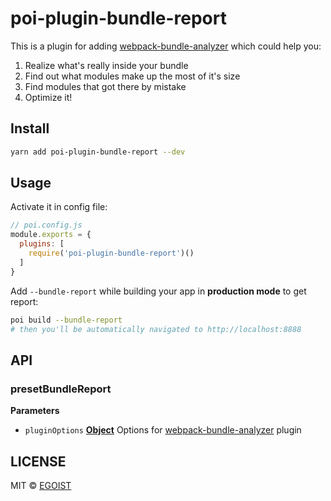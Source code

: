 # poi-plugin-bundle-report

This is a plugin for adding [webpack-bundle-analyzer](https://github.com/th0r/webpack-bundle-analyzer) which could help you:

1. Realize what's really inside your bundle
2. Find out what modules make up the most of it's size
3. Find modules that got there by mistake
4. Optimize it!

## Install

```bash
yarn add poi-plugin-bundle-report --dev
```

## Usage

Activate it in config file:

```js
// poi.config.js
module.exports = {
  plugins: [
    require('poi-plugin-bundle-report')()
  ]
}
```

Add `--bundle-report` while building your app in **production mode** to get report:

```bash
poi build --bundle-report
# then you'll be automatically navigated to http://localhost:8888
```

## API

<!-- Generated by documentation.js. Update this documentation by updating the source code. -->

### presetBundleReport

**Parameters**

-   `pluginOptions` **[Object](https://developer.mozilla.org/en-US/docs/Web/JavaScript/Reference/Global_Objects/Object)** Options for [webpack-bundle-analyzer](https://github.com/th0r/webpack-bundle-analyzer) plugin

## LICENSE

MIT © [EGOIST](https://github.com/egoist)

